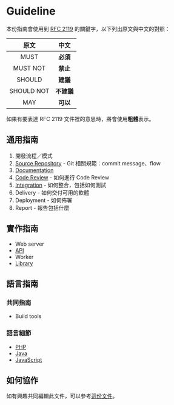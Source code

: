 # Guideline

本份指南會使用到 [RFC 2119][] 的關鍵字，以下列出原文與中文的對照：

| 原文 | 中文 |
|:--------:|:------:|
| MUST | **必須** |
| MUST NOT | **禁止** |
| SHOULD | **建議** |
| SHOULD NOT | **不建議** |
| MAY | **可以** |

如果有要表達 RFC 2119 文件裡的意思時，將會使用**粗體**表示。

## 通用指南

1. 開發流程／模式
2. [Source Repository](/source-repository/README.md) - Git 相關規範：commit message、flow
3. [Documentation](/documentation.md)
4. [Code Review](/code-review.md) - 如何進行 Code Review
5. [Integration](/integration/README.md) - 如何整合，包括如何測試
6. Delivery - 如何交付可用的軟體
7. Deployment - 如何佈署
8. Report - 報告包括什麼

## 實作指南

* Web server
* [API](/implement/api.md)
* Worker
* [Library](/implement/library.md)

## 語言指南

### 共同指南

* Build tools

### 語言細節

* [PHP](/language/php/README.md)
* [Java](/language/java/README.md)
* [JavaScript](/language/javascript/README.md)

## 如何協作

如有興趣共同編輯此文件，可以參考[這份文件](/CONTRIBUTING.md)。

[RFC 2119]: http://www.ietf.org/rfc/rfc2119.txt
